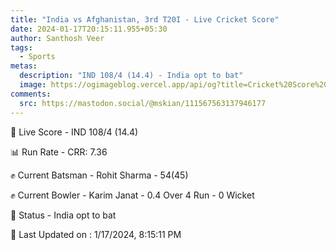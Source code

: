 ```yaml
---
title: "India vs Afghanistan, 3rd T20I - Live Cricket Score"
date: 2024-01-17T20:15:11.955+05:30
author: Santhosh Veer
tags:
  - Sports
metas:
  description: "IND 108/4 (14.4) - India opt to bat"
  image: https://ogimageblog.vercel.app/api/og?title=Cricket%20Score%20%F0%9F%8F%8F
comments:
  src: https://mastodon.social/@mskian/111567563137946177
---
```


🔴 Live Score - IND 108/4 (14.4)  

📊 Run Rate - CRR: 7.36  

✊ Current Batsman - Rohit Sharma - 54(45)  

✊ Current Bowler - Karim Janat - 0.4 Over 4 Run - 0 Wicket  

📑 Status - India opt to bat

<!--more-->

📝 Last Updated on : 1/17/2024, 8:15:11 PM

